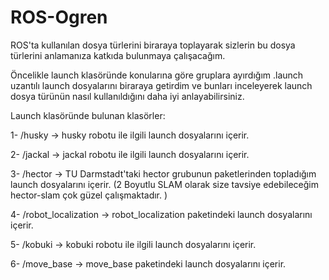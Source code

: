 # ROS-Ogren
ROS'ta kullanılan dosya türlerini biraraya toplayarak sizlerin bu dosya türlerini anlamanıza katkıda bulunmaya çalışacağım.

Öncelikle launch klasöründe konularına göre gruplara ayırdığım .launch uzantılı launch dosyalarını biraraya getirdim ve bunları inceleyerek launch dosya türünün nasıl kullanıldığını daha iyi anlayabilirsiniz.

Launch klasöründe bulunan klasörler:

1- /husky -> husky robotu ile ilgili launch dosyalarını içerir.

2- /jackal -> jackal robotu ile ilgili launch dosyalarını içerir.

3- /hector -> TU Darmstadt'taki hector grubunun paketlerinden topladığım launch dosyalarını içerir. (2 Boyutlu SLAM olarak size tavsiye edebileceğim hector-slam çok güzel çalışmaktadır. )

4- /robot_localization -> robot_localization paketindeki launch dosyalarını içerir.

5- /kobuki -> kobuki robotu ile ilgili launch dosyalarını içerir.

6- /move_base -> move_base paketindeki launch dosyalarını içerir.
